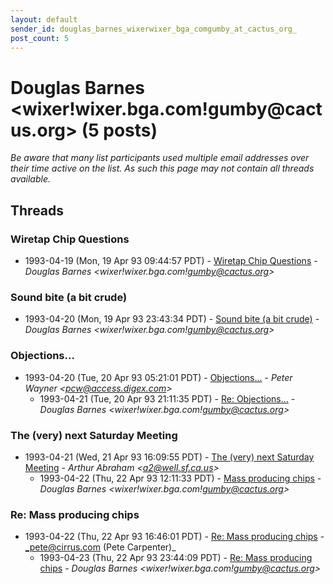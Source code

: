 ```yaml
---
layout: default
sender_id: douglas_barnes_wixerwixer_bga_comgumby_at_cactus_org_
post_count: 5
---
```


# Douglas Barnes <wixer!wixer.bga.com!gumby<span>@</span>cactus.org> (5 posts)

_Be aware that many list participants used multiple email addresses over their time active on the list. As such this page may not contain all threads available._

## Threads

### Wiretap Chip Questions
+ 1993-04-19 (Mon, 19 Apr 93 09:44:57 PDT) - [Wiretap Chip Questions](/archive/1993/04/d8b6350458512da8e39b319920abfbe05c2cef44ebb12073d8730d792241bdfb) - _Douglas Barnes \<wixer!wixer.bga.com!gumby@cactus.org\>_

### Sound bite (a bit crude)
+ 1993-04-20 (Mon, 19 Apr 93 23:43:34 PDT) - [Sound bite (a bit crude)](/archive/1993/04/bf1d47fd810e1458968a8d9c5ce879ffa54110d652c8944f82a189ecb165833b) - _Douglas Barnes \<wixer!wixer.bga.com!gumby@cactus.org\>_

### Objections...
+ 1993-04-20 (Tue, 20 Apr 93 05:21:01 PDT) - [Objections...](/archive/1993/04/85b8d39e871194b538a7564ae895122885d2c0e6d0f5bed821c4052be98e51b1) - _Peter Wayner \<pcw@access.digex.com\>_
  + 1993-04-21 (Tue, 20 Apr 93 21:11:35 PDT) - [Re: Objections...](/archive/1993/04/4d9cfad48900af1572bcb589235d4d1741ff689061cf9fa2f07fb4a90483df40) - _Douglas Barnes \<wixer!wixer.bga.com!gumby@cactus.org\>_

### The (very) next Saturday Meeting
+ 1993-04-21 (Wed, 21 Apr 93 16:09:55 PDT) - [The (very) next Saturday Meeting](/archive/1993/04/433d82fb252d37bf7b5abb8601a963eb87c5a510d1ad99d3760f5c5010c7f2e3) - _Arthur Abraham \<a2@well.sf.ca.us\>_
  + 1993-04-22 (Thu, 22 Apr 93 12:11:33 PDT) - [Mass producing chips](/archive/1993/04/aa557cb263ba96883db085f99901b9696f56b6ed71f9815dc5b3a87230a86bf2) - _Douglas Barnes \<wixer!wixer.bga.com!gumby@cactus.org\>_

### Re:  Mass producing chips
+ 1993-04-22 (Thu, 22 Apr 93 16:46:01 PDT) - [Re:  Mass producing chips](/archive/1993/04/c946840177d91a38a665dc69cf2904d86b8c476f292c2eb92b84257ed4faa660) - _pete@cirrus.com (Pete Carpenter)_
  + 1993-04-23 (Thu, 22 Apr 93 23:44:09 PDT) - [Re:  Mass producing chips](/archive/1993/04/2ad1782bbd02ca3fe5bf8b1c6acd5d3605a86f6a24167e93b2d189e5fe6e8297) - _Douglas Barnes \<wixer!wixer.bga.com!gumby@cactus.org\>_

